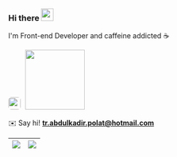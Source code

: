 ### Hi there <a href="https://www.gautamkrishnar.com/"><img src="https://media.giphy.com/media/hvRJCLFzcasrR4ia7z/giphy.gif" width="25px"></a>

I'm Front-end Developer and caffeine addicted :coffee:

<p> <a heigth= "25" href="https://www.linkedin.com/in/abdulkadir-polat-1b282b1b7/" target="_blank"><img style= "border-radius:6px" src="https://img.shields.io/badge/linkedin-%230077B5.svg?&style=for-the-badge&logo=linkedin&logoColor=white" height=25></a>
<a style="margin-left:5px" href= "https://abdulkadirpolat.net/" >
<img   width = "120"  src= "https://komarev.com/ghpvc/?username=abdulkadirpolat&color=blue" /></a></p>
 

✉️ Say hi! <b><a href="mailto:tr.abdulkadir.polat@hotmail.com">tr.abdulkadir.polat@hotmail.com</a></b>

 
| <a><img align= "center" src="https://github-readme-stats.vercel.app/api?username=abdulkadirpolat&show_icons=true&include_allcommits=true&theme=buefy&hide_border=true" /></a> | <a><img align= "center" src="https://github-readme-stats.vercel.app/api/top-langs/?username=abdulkadirpolat&layout=compact&theme=buefy&hide_border=true" /></a> |
| ------------- | ------------- |
 